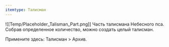 ```yaml
---
itemtype: Талисман
---
```

![[Temp/Placeholder_Talisman_Part.png]]
Часть талисмана Небесного пса. Собрав определенное количество, можно создать целый талисман.

Примените здесь: Талисман > Архив.
